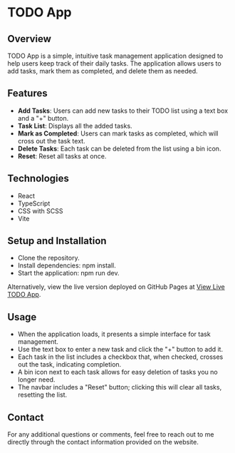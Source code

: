 # TODO App

## Overview
TODO App is a simple, intuitive task management application designed to help users keep track of their daily tasks. The application allows users to add tasks, mark them as completed, and delete them as needed.

## Features
- **Add Tasks**: Users can add new tasks to their TODO list using a text box and a "+" button.
- **Task List**: Displays all the added tasks.
- **Mark as Completed**: Users can mark tasks as completed, which will cross out the task text.
- **Delete Tasks**: Each task can be deleted from the list using a bin icon.
- **Reset**: Reset all tasks at once.

## Technologies
- React
- TypeScript
- CSS with SCSS
- Vite

## Setup and Installation
- Clone the repository.
- Install dependencies: npm install.
- Start the application: npm run dev.

Alternatively, view the live version deployed on GitHub Pages at [View Live TODO App](https://jm-go.github.io/todo/).

## Usage
- When the application loads, it presents a simple interface for task management.
- Use the text box to enter a new task and click the "+" button to add it.
- Each task in the list includes a checkbox that, when checked, crosses out the task, indicating completion.
- A bin icon next to each task allows for easy deletion of tasks you no longer need.
- The navbar includes a "Reset" button; clicking this will clear all tasks, resetting the list.

## Contact
For any additional questions or comments, feel free to reach out to me directly through the contact information provided on the website.